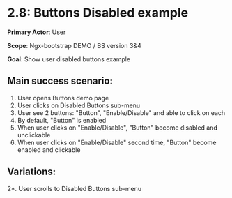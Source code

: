 2.8: Buttons Disabled example
=============================
**Primary Actor**: User

**Scope**: Ngx-bootstrap DEMO / BS version 3&4

**Goal**: Show user disabled buttons example

Main success scenario:
----------------------
1. User opens Buttons demo page
2. User clicks on Disabled Buttons sub-menu
3. User see 2 buttons: "Button", "Enable/Disable" and able to click on each
4. By default, "Button" is enabled
5. When user clicks on "Enable/Disable", "Button" become disabled and unclickable
6. When user clicks on "Enable/Disable" second time, "Button" become enabled and clickable

Variations:
-----------
2*. User scrolls to Disabled Buttons sub-menu
